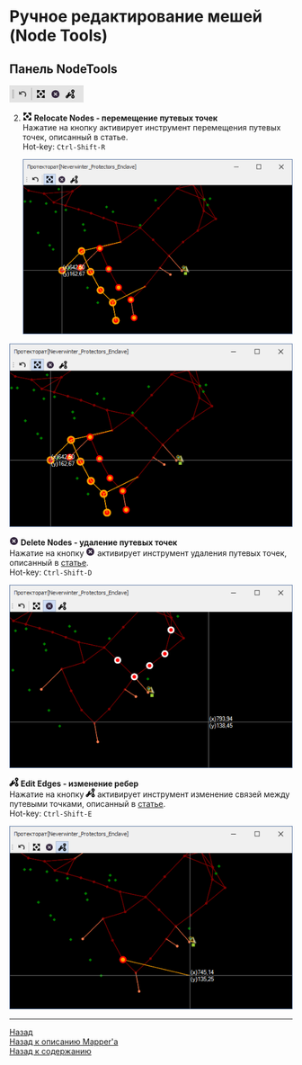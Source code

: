 # **Ручное редактирование мешей (Node Tools)**

## **Панель NodeTools**
![Панель MappingTools](img/MapperExt-Panel-NodesTools.png)

<!-- Кнопки на панели выполняю следующие функции (слева на право):

**<a name="ref-Undo">Undo</a> - отмена последнего действия**  
Нажатие на кнопку отменяет результаты последнего действия в Mapper'е, не ограничиваясь изменениями, произведенными нижеописанными инструментами. -->

2. ![](img/icons/miniNodeMove.png) **<a name="ref-RelocateNodes">Relocate Nodes</a> - перемещение путевых точек**  
   Нажатие на кнопку активирует инструмент перемещения путевых точек, описанный в статье.  
   Hot-key: ``Ctrl-Shift-R``  
   <p align="center"><img src="img/RelocateNodes/GroupMoving.png"></p>

![GroupMoving](img/RelocateNodes/GroupMoving.png)

![DeleteNodes](img/icons/miniCancel.png) **<a name="ref-DeleteNodes">Delete Nodes</a> - удаление путевых точек**  
Нажатие на кнопку ![DeleteNodes](img/icons/miniCancel.png) активирует инструмент удаления путевых точек, описанный в [статье](Mapper-NodeTools-DeleteNodes-RU.md "DeleteNodes").  
Hot-key: ``Ctrl-Shift-D``

![GroupMoving](img/DeleteNodes/SelectNodes.png)

![EditEdges](img/icons/miniEditEdge.png) **<a name="ref-EditEdges">Edit Edges</a> - изменение ребер**  
Нажатие на кнопку ![EditEdges](img/icons/miniEditEdge.png) активирует инструмент изменение связей между путевыми точками, описанный в [статье](Mapper-NodeTools-EditEdges-RU.md "EditEdges").  
Hot-key: ``Ctrl-Shift-E``

![GroupMoving](img/EditEdges/EditEdges.png)

---

<a href="javascript:history.back()">Назад</a>  
[Назад к описанию Mapper'a](Mapper-RU.md)  
[Назад к содержанию](../../../index.md)